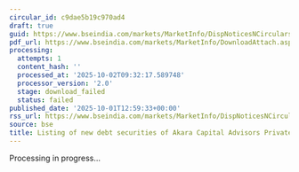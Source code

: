 ```yaml
---
circular_id: c9dae5b19c970ad4
draft: true
guid: https://www.bseindia.com/markets/MarketInfo/DispNoticesNCirculars.aspx?Noticeid={3A6B7573-4ACD-4469-A23D-5D1232BE543A}&noticeno=20251001-52&dt=10/01/2025&icount=52&totcount=83&flag=0
pdf_url: https://www.bseindia.com/markets/MarketInfo/DownloadAttach.aspx?id=20251001-52&attachedId=
processing:
  attempts: 1
  content_hash: ''
  processed_at: '2025-10-02T09:32:17.589748'
  processor_version: '2.0'
  stage: download_failed
  status: failed
published_date: '2025-10-01T12:59:33+00:00'
rss_url: https://www.bseindia.com/markets/MarketInfo/DispNoticesNCirculars.aspx?Noticeid={3A6B7573-4ACD-4469-A23D-5D1232BE543A}&noticeno=20251001-52&dt=10/01/2025&icount=52&totcount=83&flag=0
source: bse
title: Listing of new debt securities of Akara Capital Advisors Private Limited
---
```


Processing in progress...